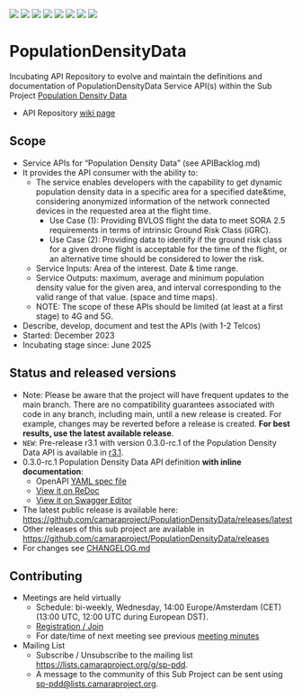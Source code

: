 <a href="https://github.com/camaraproject/PopulationDensityData/commits/" title="Last Commit"><img src="https://img.shields.io/github/last-commit/camaraproject/PopulationDensityData?style=plastic"></a>
<a href="https://github.com/camaraproject/PopulationDensityData/issues" title="Open Issues"><img src="https://img.shields.io/github/issues/camaraproject/PopulationDensityData?style=plastic"></a>
<a href="https://github.com/camaraproject/PopulationDensityData/pulls" title="Open Pull Requests"><img src="https://img.shields.io/github/issues-pr/camaraproject/PopulationDensityData?style=plastic"></a>
<a href="https://github.com/camaraproject/PopulationDensityData/graphs/contributors" title="Contributors"><img src="https://img.shields.io/github/contributors/camaraproject/PopulationDensityData?style=plastic"></a>
<a href="https://github.com/camaraproject/PopulationDensityData" title="Repo Size"><img src="https://img.shields.io/github/repo-size/camaraproject/PopulationDensityData?style=plastic"></a>
<a href="https://github.com/camaraproject/PopulationDensityData/blob/main/LICENSE" title="License"><img src="https://img.shields.io/badge/License-Apache%202.0-green.svg?style=plastic"></a>
<a href="https://github.com/camaraproject/PopulationDensityData/releases/latest" title="Latest Release"><img src="https://img.shields.io/github/release/camaraproject/PopulationDensityData?style=plastic"></a>
<a href="https://github.com/camaraproject/Governance/blob/main/ProjectStructureAndRoles.md" title="Incubating API Repository"><img src="https://img.shields.io/badge/Incubating%20API%20Repository-green?style=plastic"></a>

# PopulationDensityData

Incubating API Repository to evolve and maintain the definitions and documentation of PopulationDensityData Service API(s) within the Sub Project [Population Density Data](https://lf-camaraproject.atlassian.net/wiki/x/LwAwC) 

* API Repository [wiki page](https://lf-camaraproject.atlassian.net/wiki/x/3DXe)

## Scope
* Service APIs for “Population Density Data” (see APIBacklog.md)  
* It provides the API consumer with the ability to:  
  * The service enables developers with the capability to get dynamic population density data in a specific area for a specified date&time, considering anonymized information of the network connected devices in the requested area at the flight time.
    * Use Case (1): Providing BVLOS flight the data to meet SORA 2.5 requirements in terms of intrinsic Ground Risk Class (iGRC).
    * Use Case (2): Providing data to identify if the ground risk class for a given drone flight is acceptable for the time of the flight, or an alternative time should be considered to lower the risk.
  * Service Inputs: Area of the interest. Date & time range.
  * Service Outputs: maximum, average and minimum population density value for the given area, and interval corresponding to the valid range of that value. (space and time maps).
  * NOTE: The scope of these APIs should be limited (at least at a first stage) to 4G and 5G.  
* Describe, develop, document and test the APIs (with 1-2 Telcos)  
* Started: December 2023
* Incubating stage since: June 2025

## Status and released versions

* Note: Please be aware that the project will have frequent updates to the main branch. There are no compatibility guarantees associated with code in any branch, including main, until a new release is created. For example, changes may be reverted before a release is created. **For best results, use the latest available release**.
* `NEW`: Pre-release r3.1 with version 0.3.0-rc.1 of the Population Density Data API is available in [r3.1](https://github.com/camaraproject/PopulationDensityData/tree/r3.1).
* 0.3.0-rc.1 Population Density Data API definition **with inline documentation**:
  - OpenAPI [YAML spec file](https://github.com/camaraproject/PopulationDensityData/blob/r3.1/code/API_definitions/population-density-data.yaml)
  - [View it on ReDoc](https://redocly.github.io/redoc/?url=https://raw.githubusercontent.com/camaraproject/PopulationDensityData/r3.1/code/API_definitions/population-density-data.yaml&nocors)
  - [View it on Swagger Editor](https://camaraproject.github.io/swagger-ui/?url=https://raw.githubusercontent.com/camaraproject/PopulationDensityData/r3.1/code/API_definitions/population-density-data.yaml)
* The latest public release is available here: https://github.com/camaraproject/PopulationDensityData/releases/latest
* Other releases of this sub project are available in https://github.com/camaraproject/PopulationDensityData/releases
* For changes see [CHANGELOG.md](https://github.com/camaraproject/PopulationDensityData/blob/main/CHANGELOG.md)

## Contributing

* Meetings are held virtually 
  * Schedule: bi-weekly, Wednesday, 14:00 Europe/Amsterdam (CET) (13:00 UTC, 12:00 UTC during European DST).
  * [Registration / Join](https://zoom-lfx.platform.linuxfoundation.org/meeting/95956472717?password=e4e7e889-ffb8-4fac-9e9d-d9adcaf2e711)
  * For date/time of next meeting see previous [ meeting minutes](https://lf-camaraproject.atlassian.net/wiki/x/HwPe)
* Mailing List
  * Subscribe / Unsubscribe to the mailing list <https://lists.camaraproject.org/g/sp-pdd>.
  * A message to the community of this Sub Project can be sent using <sp-pdd@lists.camaraproject.org>.

